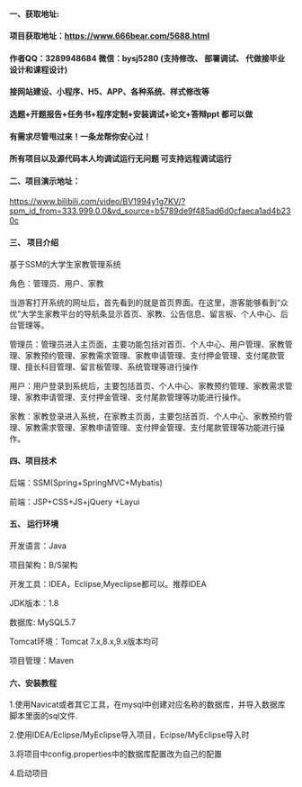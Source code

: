 

#### 一、获取地址:
#### 项目获取地址：https://www.666bear.com/5688.html
#### 作者QQ：3289948684 微信：bysj5280 (支持修改、 部署调试、 代做接毕业设计和课程设计)
#### 接网站建设、小程序、H5、APP、各种系统、样式修改等
#### 选题+开题报告+任务书+程序定制+安装调试+论文+答辩ppt 都可以做
#### 有需求尽管甩过来！一条龙帮你安心过！
#### 所有项目以及源代码本人均调试运行无问题 可支持远程调试运行


#### 二、项目演示地址：

https://www.bilibili.com/video/BV1994y1g7KV/?spm_id_from=333.999.0.0&vd_source=b5789de9f485ad6d0cfaeca1ad4b230c

#### 三、 项目介绍
基于SSM的大学生家教管理系统

角色：管理员、用户、家教

当游客打开系统的网址后，首先看到的就是首页界面。在这里，游客能够看到“众优”大学生家教平台的导航条显示首页、家教、公告信息、留言板、个人中心、后台管理等。

管理员：管理员进入主页面，主要功能包括对首页、个人中心、用户管理、家教管理、家教预约管理、家教需求管理、家教申请管理、支付押金管理、支付尾款管理、擅长科目管理、留言板管理、系统管理等进行操作

用户：用户登录到系统后，主要包括首页、个人中心、家教预约管理、家教需求管理、家教申请管理、支付押金管理、支付尾款管理等功能进行操作。

家教：家教登录进入系统，在家教主页面，主要包括首页、个人中心、家教预约管理、家教需求管理、家教申请管理、支付押金管理、支付尾款管理等功能进行操作。

#### 四、项目技术

后端：SSM(Spring+SpringMVC+Mybatis)

前端：JSP+CSS+JS+jQuery +Layui

#### 五、 运行环境
开发语言：Java

项目架构：B/S架构

开发工具：IDEA，Eclipse,Myeclipse都可以。推荐IDEA

JDK版本：1.8

数据库: MySQL5.7

Tomcat环境：Tomcat 7.x,8.x,9.x版本均可

项目管理：Maven



#### 六、安装教程

1.使用Navicat或者其它工具，在mysql中创建对应名称的数据库，并导入数据库脚本里面的sql文件.

2.使用IDEA/Eclipse/MyEclipse导入项目，Ecipse/MyEclipse导入时

3.将项目中config.properties中的数据库配置改为自己的配置

4.启动项目






